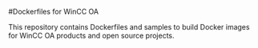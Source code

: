 #Dockerfiles for WinCC OA

This repository contains Dockerfiles and samples to build Docker images for WinCC OA products and open source projects.

